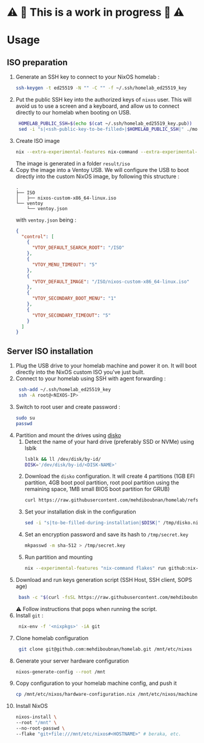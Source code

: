 # :warning: :construction: This is a work in progress :construction: :warning:

# Usage

## ISO preparation

1. Generate an SSH key to connect to your NixOS homelab :
   ```bash
   ssh-keygen -t ed25519 -N "" -C "" -f ~/.ssh/homelab_ed25519_key
   ```
2. Put the public SSH key into the authorized keys of `nixos` user. This will avoid us to use a
   screen and a keyboard, and allow us to connect directly to our homelab when booting on USB.
   ```bash
    HOMELAB_PUBLIC_SSH=$(echo $(cat ~/.ssh/homelab_ed25519_key.pub))
    sed -i "s|<ssh-public-key-to-be-filled>|$HOMELAB_PUBLIC_SSH|" ./modules/iso.nix
    ```
3. Create ISO image
    ```bash
    nix --extra-experimental-features nix-command --extra-experimental-features flakes build .#nixosConfigurations.IsoBuild.config.system.build.isoImage
    ```
   The image is generated in a folder `result/iso`
4. Copy the image into a Ventoy USB. We will configure the USB to boot directly into the custom
   NixOS image, by following this structure :
    ```
    .
    ├── ISO
    │   ├── nixos-custom-x86_64-linux.iso
    └── ventoy
        └── ventoy.json
    ```
   with `ventoy.json` being :
   ```json
   {
     "control": [
       {
         "VTOY_DEFAULT_SEARCH_ROOT": "/ISO"
       },
       {
         "VTOY_MENU_TIMEOUT": "5"
       },
       {
         "VTOY_DEFAULT_IMAGE": "/ISO/nixos-custom-x86_64-linux.iso"
       },
       {
         "VTOY_SECONDARY_BOOT_MENU": "1"
       },
       {
         "VTOY_SECONDARY_TIMEOUT": "5"
       }
     ]
   }
   ```

## Server ISO installation

1. Plug the USB drive to your homelab machine and power it on. It will boot directly into the NixOS
   custom ISO you've just built.
2. Connect to your homelab using SSH with agent forwarding :
   ```bash 
    ssh-add ~/.ssh/homelab_ed25519_key
    ssh -A root@<NIXOS-IP>
   ```
3. Switch to root user and create password :
    ```bash
    sudo su
    passwd
    ```
4. Partition and mount the drives using [disko](https://github.com/nix-community/disko)
    1. Detect the name of your hard drive (preferably SSD or NVMe) using lsblk
        ```bash
        lsblk && ll /dev/disk/by-id/
        DISK='/dev/disk/by-id/<DISK-NAME>'
        ```
    2. Download the `disko` configuration. It will create 4 partitions (1GB EFI partition, 4GB boot
       pool partition, root pool partition using the remaining space, 1MB small BIOS boot partition
       for GRUB)
        ```bash
        curl https://raw.githubusercontent.com/mehdiboubnan/homelab/refs/heads/main/disko/default.nix -o /tmp/disko.nix
        ```
    3. Set your installation disk in the configuration
       ```bash
       sed -i "s|to-be-filled-during-installation|$DISK|" /tmp/disko.nix
       ```
    4. Set an encryption password and save its hash to `/tmp/secret.key`
       ```bash
       mkpasswd -m sha-512 > /tmp/secret.key
       ```
    5. Run partition and mounting
       ```bash
       nix --experimental-features "nix-command flakes" run github:nix-community/disko -- -m destroy,format,mount /tmp/disko.nix
       ```
5. Download and run keys generation script (SSH Host, SSH client, SOPS age)
   ```bash
    bash -c "$(curl -fsSL https://raw.githubusercontent.com/mehdiboubnan/homelab/refs/heads/main/scripts/generate_keys.sh)"
   ```
   :warning: Follow instructions that pops when running the script.
6. Install `git` :
   ```bash
    nix-env -f '<nixpkgs>' -iA git
   ```
7. Clone homelab configuration
   ```bash
    git clone git@github.com:mehdiboubnan/homelab.git /mnt/etc/nixos
   ```
8. Generate your server hardware configuration
    ```bash
    nixos-generate-config --root /mnt
   ```
9. Copy configuration to your homelab machine config, and push it
    ```bash
    cp /mnt/etc/nixos/hardware-configuration.nix /mnt/etc/nixos/machines/<HOSTNAME>/
   ```
8. Install NixOS
    ```bash
    nixos-install \
    --root "/mnt" \
    --no-root-passwd \
    --flake "git+file:///mnt/etc/nixos#<HOSTNAME>" # beraka, etc.
    ```